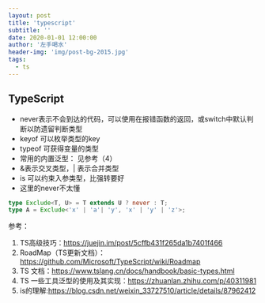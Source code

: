 ```yaml
---
layout: post
title: 'typescript'
subtitle: ''
date: 2020-01-01 12:00:00
author: '左手喝水'
header-img: 'img/post-bg-2015.jpg'
tags:
  - ts
---
```


## TypeScript

- never表示不会到达的代码，可以使用在报错函数的返回，或switch中默认判断以防遗留判断类型
- keyof 可以枚举类型的key
- typeof 可获得变量的类型
- 常用的内置泛型： 见参考（4）
- &表示交叉类型，| 表示合并类型
- is 可以约束入参类型，比强转要好
- 这里的never不太懂
  
```ts
type Exclude<T, U> = T extends U ? never : T;
type A = Exclude<'x' | 'a'| 'y', 'x' | 'y' | 'z'>;
```

参考：

1. TS高级技巧：https://juejin.im/post/5cffb431f265da1b7401f466
2. RoadMap（TS更新文档）：https://github.com/Microsoft/TypeScript/wiki/Roadmap
3. TS 文档：https://www.tslang.cn/docs/handbook/basic-types.html
4. TS 一些工具泛型的使用及其实现：https://zhuanlan.zhihu.com/p/40311981
5. is的理解:https://blog.csdn.net/weixin_33727510/article/details/87962412
